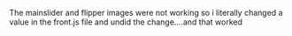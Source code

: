 The mainslider and flipper images were not working so i literally changed a value in the front.js file and undid the change....and that worked
